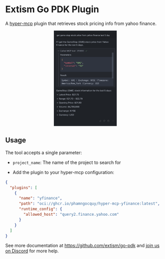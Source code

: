 # Extism Go PDK Plugin

A [hyper-mcp](https://github.com/tuananh/hyper-mcp) plugin that retrieves stock pricing info from yahoo finance.

<p align="center">
  <img src="./assets/yfinance.png" style="height: 300px;">
</p>

## Usage

The tool accepts a single parameter:

- `project_name`: The name of the project to search for

- Add the plugin to your hyper-mcp configuration:

```json
{
  "plugins": [
    {
      "name": "yfinance",
      "path": "oci://ghcr.io/phamngocquy/hyper-mcp-yfinance:latest",
      "runtime_config": {
        "allowed_host": "query2.finance.yahoo.com"
      }
    }
  ]
}
```

See more documentation at https://github.com/extism/go-pdk and
[join us on Discord](https://extism.org/discord) for more help.
